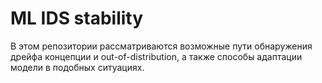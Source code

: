 # ML IDS stability
В этом репозитории рассматриваются возможные пути обнаружения дрейфа концепции и out-of-distribution, а также способы адаптации модели в подобных ситуациях. 